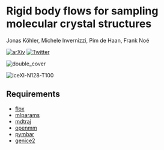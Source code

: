 # Rigid body flows for sampling molecular crystal structures
Jonas Köhler, Michele Invernizzi, Pim de Haan, Frank Noé

[![arXiv](https://img.shields.io/badge/arXiv-2210.14104-b31b1b.svg)](https://arxiv.org/abs/2301.11355)  [![Twitter](https://img.shields.io/twitter/url/https/twitter.com/cloudposse.svg?label=overview)](https://twitter.com/inve_michele/status/1650790425421049857)

![double_cover](https://github.com/noegroup/rigid-flows/assets/14904699/21fa8800-027f-4011-a1b3-e3b5cc494143) 

![iceXI-N128-T100](https://github.com/noegroup/rigid-flows/assets/14904699/87ac8443-9a62-4ee9-860a-20c265aa2377)


## Requirements
- [flox](https://github.com/noegroup/flox)
- [mlparams](https://github.com/jonkhler/mlparams)
- [mdtraj](https://www.mdtraj.org)
- [openmm](https://openmm.org)
- [pymbar](https://pymbar.readthedocs.io)
- [genice2](https://github.com/vitroid/GenIce)

